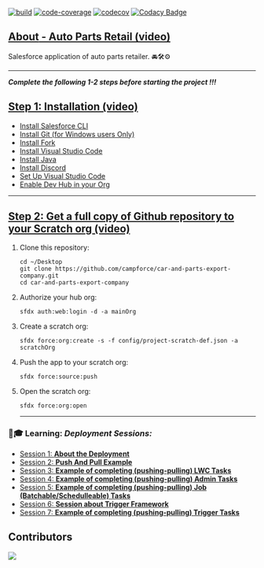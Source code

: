  [![build](https://github.com/campforce/auto-parts-retail/actions/workflows/build.yml/badge.svg)](https://github.com/campforce/auto-parts-retail/actions/workflows/build.yml)
[![code-coverage](https://github.com/campforce/auto-parts-retail/actions/workflows/code-coverage.yml/badge.svg)](https://github.com/campforce/auto-parts-retail/actions/workflows/code-coverage.yml)
[![codecov](https://codecov.io/gh/campforce/auto-parts-retail/branch/main/graph/badge.svg?token=PGE9F3Z0NB)](https://codecov.io/gh/campforce/auto-parts-retail)
[![Codacy Badge](https://app.codacy.com/project/badge/Grade/6c7b346f469b4d7295173d058266558f)](https://www.codacy.com/gh/campforce/auto-parts-retail/dashboard?utm_source=github.com&amp;utm_medium=referral&amp;utm_content=campforce/auto-parts-retail&amp;utm_campaign=Badge_Grade)

## [**About** - Auto Parts Retail (video)](https://us06web.zoom.us/rec/share/BVNv9FOqr8FPo0zk51Rmqrk1SMFSUm7v3agbfAoJAsx07MF5RI6acHwQslo1v3K8.i9a6hM3rj4qhRj4g/)
Salesforce application of auto parts retailer. 🚘🛠⚙️
***
***Complete the following 1-2 steps before starting the project !!!***
## [Step 1: Installation (video)](https://us06web.zoom.us/rec/share/PNP9PVR0Rm050UmgaxLFDMj6nXUzVhYe4LSrutY26hVHFNt00KYrMwk4AUk4oByd.qUtV-f20K2GYv1k1/)


- [Install Salesforce CLI](https://developer.salesforce.com/tools/sfdxcli)
- [Install Git (for Windows users Only)](https://git-scm.com/downloads)
- [Install Fork](https://git-fork.com/)
- [Install Visual Studio Code](https://code.visualstudio.com/download)
- [Install Java](https://www.java.com/en/download/)
- [Install Discord](https://discord.com/download/)
- [Set Up Visual Studio Code](https://trailhead.salesforce.com/content/learn/projects/quick-start-lightning-web-components/set-up-visual-studio-code)
- [Enable Dev Hub in your Org](https://www.youtube.com/watch?v=Y1pZ9sFcILo)
---

## [Step 2: Get a full copy of Github repository to your Scratch org (video)](https://zoom.us/rec/play/uUp8Ddv0bA2pQaljXtzsqlIYmdcQuy_m7ynL05F9Ioc8J7ASYkb4zBqibSzgun3UnePfHKXm-orgdS8O.1IAH2SFTVGFVgwNJ?autoplay=true&startTime=1689413199000/)

1. Clone this repository:

    ```
    cd ~/Desktop
    git clone https://github.com/campforce/car-and-parts-export-company.git
    cd car-and-parts-export-company
    ```

1. Authorize your hub org:

    ```
    sfdx auth:web:login -d -a mainOrg
    ```

1. Create a scratch org:

    ```
    sfdx force:org:create -s -f config/project-scratch-def.json -a scratchOrg
    ```

1. Push the app to your scratch org:

    ```
    sfdx force:source:push
    ```
1. Open the scratch org:

    ```
    sfdx force:org:open
    ```


   ---
   
    
### 🙋🎓 **Learning:** _Deployment Sessions:_
- [Session 1: **About the Deployment**](https://us06web.zoom.us/rec/share/_GJENfsOP2Mk7xmq7MIgN51SGsM66aKoL9bzI-kdUPFWO3v-FC0MQYV3na5mHq-R.hhwkhZ3PXLzQoe0y?startTime=1689423635000/)
- [Session 2: **Push And Pull Example**](https://us06web.zoom.us/rec/share/q8o5mzDtTD_76CnJGQLu9QMEWLgiY6NElB9IIvOwsjSqd1teo_OlgF5t9garkZhn.b1F1xnnevkOfmLRV?startTime=1689357305000/)
- [Session 3: **Example of completing (pushing-pulling) LWC Tasks**](https://us06web.zoom.us/rec/share/rLMaA7LwwEi6KvLcuoN9nk6ZPVtBaZDD7f3yc1vX634gM8WbzhJkU0xgEdsHcwkY.a-zfzI7SboXK_Dv5?startTime=1689429913000/)
- [Session 4: **Example of completing (pushing-pulling) Admin Tasks**](https://us06web.zoom.us/rec/share/wD2lSOjx0Tlla50x7A5wrlkGLYL4AwQE3oELW5Qg6Hp6u6uWvhhy8UMKOrqlyPgL.amoME5KaWW43ZZNu?startTime=1689492046000/)
- [Session 5: **Example of completing (pushing-pulling) Job (Batchable/Schedulleable) Tasks**](https://us06web.zoom.us/rec/share/OsdZ7OU4y-GZXMFgZAjpCAWKH3Nsk6FCnVbvAuWjMt83JDquauZ64Vl_2QiazJ2t.TzvLRYSFDWbGFPfF?startTime=1689501084000/)
- [Session 6: **Session about Trigger Framework**](https://www.getforce.dev/courses/take/developer/lessons/45262207-video-lesson-2023-03-29)
- [Session 7: **Example of completing (pushing-pulling) Trigger Tasks**](https://us06web.zoom.us/rec/share/WQRQnXedXwwr9PGPizeNYlwQVquzLwXl2qEP-I2s0r0cEojBU8tRjHXoqbXB5Z0V.j6tQAf5-LeBBpFq6?startTime=1689517237000/)



 
    
## Contributors
<a href = "https://github.com/campforce/car-and-parts-export-company/graphs/contributors">
  <img src = "https://contrib.rocks/image?repo=campforce/car-and-parts-export-company"/>
</a>



